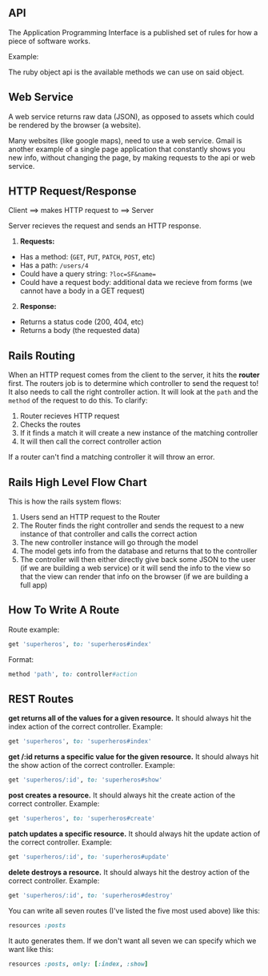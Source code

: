 ## API

The Application Programming Interface is a published set of rules for how a piece of software works.

Example:

The ruby object api is the available methods we can use on said object.

## Web Service

A web service returns raw data (JSON), as opposed to assets which could be rendered by the browser (a website). 

Many websites (like google maps), need to use a web service. Gmail is another example of a single page application that constantly shows you new info, without changing the page, by making requests to the api or web service.

## HTTP Request/Response

Client ==> makes HTTP request to ==>  Server

Server recieves the request and sends an HTTP response.

1. **Requests:**

* Has a method: (`GET`, `PUT`, `PATCH`, `POST`, etc)
* Has a path: `/users/4`
* Could have a query string: `?loc=SF&name=`
* Could have a request body: additional data we recieve from forms (we cannot have a body in a GET request)

2. **Response:**

* Returns a status code (200, 404, etc)
* Returns a body (the requested data)

## Rails Routing

When an HTTP request comes from the client to the server, it hits the **router** first. The routers job is to determine which controller to send the request to! It also needs to call the right controller action. It will look at the `path` and the `method` of the request to do this. To clarify:

1. Router recieves HTTP request
2. Checks the routes
3. If it finds a match it will create a new instance of the matching controller
4. It will then call the correct controller action

If a router can't find a matching controller it will throw an error.

## Rails High Level Flow Chart

This is how the rails system flows:

1. Users send an HTTP request to the Router
2. The Router finds the right controller and sends the request to a new instance of that controller and calls the correct action
3. The new controller instance will go through the model
4. The model gets info from the database and returns that to the controller
5. The controller will then either directly give back some JSON to the user (if we are building a web service) or it will send the info to the view so that the view can render that info on the browser (if we are building a full app)

## How To Write A Route

Route example:

```ruby
get 'superheros', to: 'superheros#index'
```

Format:

```ruby
method 'path', to: controller#action
```

## REST Routes

**get returns all of the values for a given resource.** It should always hit the index action of the correct controller. Example:

```ruby
get 'superheros', to: 'superheros#index'
```

**get /:id returns a specific value for the given resource.** It should always hit the show action of the correct controller. Example:

```ruby
get 'superheros/:id', to: 'superheros#show'
```

**post creates a resource.** It should always hit the create action of the correct controller. Example:

```ruby
get 'superheros', to: 'superheros#create'
```

**patch updates a specific resource.** It should always hit the update action of the correct controller. Example:

```ruby
get 'superheros/:id', to: 'superheros#update'
```

**delete destroys a resource.** It should always hit the destroy action of the correct controller. Example:

```ruby
get 'superheros/:id', to: 'superheros#destroy'
```

You can write all seven routes (I've listed the five most used above) like this:

```ruby
resources :posts
```

It auto generates them. If we don't want all seven we can specify which we want like this:

```ruby
resources :posts, only: [:index, :show]
```

